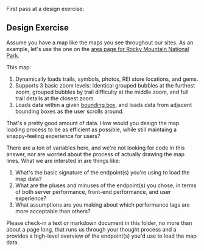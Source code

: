 First pass at a design exercise:

## Design Exercise

Assume you have a map like the maps you see throughout our sites. As an example, let's use the one on the [area page for Rocky Mountain National Park](https://www.hikingproject.com/directory/8007421).

This map:

1. Dynamically loads trails, symbols, photos, REI store locations, and gems.
2. Supports 3 basic zoom levels: identical grouped bubbles at the furthest zoom, grouped bubbles by trail difficulty at the middle zoom, and full trail details at the closest zoom.
3. Loads data within a given [bounding box](http://wiki.openstreetmap.org/wiki/Bounding_Box), and loads data from adjacent bounding boxes as the user scrolls around.

That's a pretty good amount of data. How would you design the map loading process to be as efficient as possible, while still maintaing a snappy-feeling experience for users?

There are a ton of variables here, and we're not looking for code in this answer, nor are worried about the process of actually drawing the map lines. What we are intersted in are things like:

1. What's the basic signature of the endpoint(s) you're using to load the map data?
2. What are the pluses and minuses of the endpoint(s) you chose, in terms of both server performance, front-end performance, and user experience?
3. What assumptions are you making about which performance lags are more acceptable than others?

Please check-in a text or markdown document in this folder, no more than about a page long, that runs us through your thought process and a provides a high-level overview of the endpoint(s) you'd use to load the map data.
